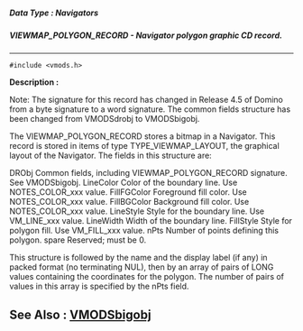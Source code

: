##### Data Type : Navigators
##### VIEWMAP_POLYGON_RECORD - Navigator polygon graphic CD record.
---
```
#include <vmods.h>
```
**Description :**

Note:  The signature for this record has changed in Release 4.5 of Domino from 
a byte signature to a word signature.  The common fields structure has been 
changed from VMODSdrobj to VMODSbigobj.

The VIEWMAP_POLYGON_RECORD stores a bitmap in a Navigator.  This record is 
stored in items of type TYPE_VIEWMAP_LAYOUT, the graphical layout of the 
Navigator.  The fields in this structure are:

DRObj  Common fields, including VIEWMAP_POLYGON_RECORD signature.   See 
VMODSbigobj.
LineColor Color of the boundary line.   Use NOTES_COLOR_xxx value.
FillFGColor Foreground fill color.   Use NOTES_COLOR_xxx value.
FillBGColor Background fill color.   Use NOTES_COLOR_xxx value.
LineStyle Style for the boundary line.   Use VM_LINE_xxx value.
LineWidth Width of the boundary line.
FillStyle  Style for polygon fill.   Use VM_FILL_xxx value.
nPts  Number of points defining this polygon.
spare  Reserved;  must be 0.

This structure is followed by the name and the display label (if any) in packed 
format (no terminating NUL), then by an array of pairs of LONG values 
containing the coordinates for the polygon.  The number of pairs of values in 
this array is specified by the nPts field.

**See Also :**
[VMODSbigobj](/domino-c-api-docs/reference/Data/VMODSbigobj)
---
